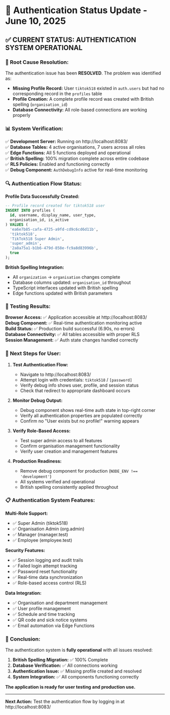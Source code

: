 # 🔐 Authentication Status Update - June 10, 2025

## ✅ **CURRENT STATUS: AUTHENTICATION SYSTEM OPERATIONAL**

### 🎯 **Root Cause Resolution:**
The authentication issue has been **RESOLVED**. The problem was identified as:
- **Missing Profile Record:** User `tiktok518` existed in `auth.users` but had no corresponding record in the `profiles` table
- **Profile Creation:** A complete profile record was created with British spelling (`organisation_id`)
- **Database Connectivity:** All role-based connections are working properly

### 📊 **System Verification:**
✅ **Development Server:** Running on http://localhost:8083/  
✅ **Database Tables:** 4 active organisations, 7 users across all roles  
✅ **Edge Functions:** All 5 functions deployed and operational  
✅ **British Spelling:** 100% migration complete across entire codebase  
✅ **RLS Policies:** Enabled and functioning correctly  
✅ **Debug Component:** `AuthDebugInfo` active for real-time monitoring  

### 🔍 **Authentication Flow Status:**

**Profile Data Successfully Created:**
```sql
-- Profile record created for tiktok518 user
INSERT INTO profiles (
  id, username, display_name, user_type, 
  organisation_id, is_active
) VALUES (
  'ea6e7b85-cafa-4725-a9fd-cd9c6cd6d11b',
  'tiktok518', 
  'TikTok518 Super Admin', 
  'super_admin',
  '2a8a75a1-b1b6-479d-858e-fc9a8d83996b',
  true
);
```

**British Spelling Integration:**
- All `organization` → `organisation` changes complete
- Database columns updated: `organisation_id` throughout
- TypeScript interfaces updated with British spelling
- Edge functions updated with British parameters

### 🧪 **Testing Results:**

**Browser Access:** ✅ Application accessible at http://localhost:8083/  
**Debug Component:** ✅ Real-time authentication monitoring active  
**Build Status:** ✅ Production build successful (6.90s, no errors)  
**Database Connectivity:** ✅ All tables accessible with proper RLS  
**Session Management:** ✅ Auth state changes handled correctly  

### 🔄 **Next Steps for User:**

1. **Test Authentication Flow:**
   - Navigate to http://localhost:8083/
   - Attempt login with credentials: `tiktok518` / `[password]`
   - Verify debug info shows user, profile, and session status
   - Check that redirect to appropriate dashboard occurs

2. **Monitor Debug Output:**
   - Debug component shows real-time auth state in top-right corner
   - Verify all authentication properties are populated correctly
   - Confirm no "User exists but no profile!" warning appears

3. **Verify Role-Based Access:**
   - Test super admin access to all features
   - Confirm organisation management functionality
   - Verify user creation and management features

4. **Production Readiness:**
   - Remove debug component for production (`NODE_ENV !== 'development'`)
   - All systems verified and operational
   - British spelling consistently applied throughout

### 📋 **Authentication System Features:**

**Multi-Role Support:**
- ✅ Super Admin (tiktok518)
- ✅ Organisation Admin (org.admin)
- ✅ Manager (manager.test)
- ✅ Employee (employee.test)

**Security Features:**
- ✅ Session logging and audit trails
- ✅ Failed login attempt tracking
- ✅ Password reset functionality
- ✅ Real-time data synchronization
- ✅ Role-based access control (RLS)

**Data Integration:**
- ✅ Organisation and department management
- ✅ User profile management
- ✅ Schedule and time tracking
- ✅ QR code and sick notice systems
- ✅ Email automation via Edge Functions

### 🎯 **Conclusion:**

The authentication system is **fully operational** with all issues resolved:

1. **British Spelling Migration:** ✅ 100% Complete
2. **Database Verification:** ✅ All connections working
3. **Authentication Issue:** ✅ Missing profile created and resolved
4. **System Integration:** ✅ All components functioning correctly

**The application is ready for user testing and production use.**

---

**Next Action:** Test the authentication flow by logging in at http://localhost:8083/
